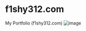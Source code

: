 # f1shy312.com
My Portfolio (f1shy312.com)
![image](https://github.com/user-attachments/assets/e07b51f6-cf62-4db9-8a6d-0e461030343b)

